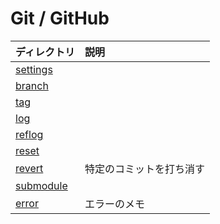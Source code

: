 # Git / GitHub
|ディレクトリ|説明|
|:--|:--|
|[settings](./src/settings.md)||
|[branch](./src/branch.md)||
|[tag](./src/tag.md)||
|[log](./src/log.md)||
|[reflog](./src/reflog.md)||
|[reset](./src/reset.md)||
|[revert](./src/revert.md)|特定のコミットを打ち消す|
|[submodule](./src/submodule.md)||
|[error](./src/error.md)|エラーのメモ|